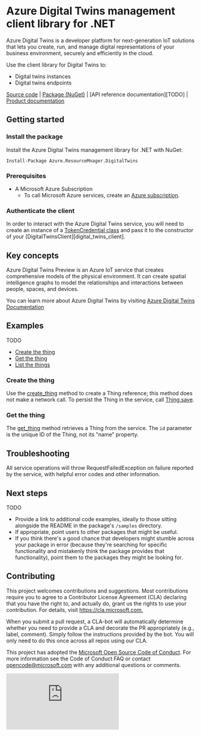 # Azure Digital Twins management client library for .NET

Azure Digital Twins is a developer platform for next-generation IoT solutions that lets you create, run, and manage digital representations of your business environment, securely and efficiently in the cloud.

Use the client library for Digital Twins to:

- Digital twins instances
- Digital twins endpoints

[Source code][source] | [Package (NuGet)][adt_nuget] | [API reference documentation][TODO] | [Product documentation][digital_twins_documentation]

## Getting started

### Install the package

Install the Azure Digital Twins management library for .NET with NuGet:

```console
Install-Package Azure.ResourceMnager.DigitalTwins
```

### Prerequisites

- A Microsoft Azure Subscription
  - To call Microsoft Azure services, create an [Azure subscription][azure_sub].

### Authenticate the client

In order to interact with the Azure Digital Twins service, you will need to create an instance of a [TokenCredential class][token_credential] and pass it to the constructor of your [DigitalTwinsClient][digital_twins_client].

## Key concepts

Azure Digital Twins Preview is an Azure IoT service that creates comprehensive models of the physical environment.
It can create spatial intelligence graphs to model the relationships and interactions between people, spaces, and devices.

You can learn more about Azure Digital Twins by visiting [Azure Digital Twins Documentation][digital_twins_documentation]

## Examples

TODO

* [Create the thing](#create-the-thing)
* [Get the thing](#get-the-thing)
* [List the things](#list-the-things)

### Create the thing

Use the [create_thing](not-valid-link) method to create a Thing reference; this method does not make a network call. To persist the Thing in the service, call [Thing.save](not-valid-link).

### Get the thing

The [get_thing](not-valid-link) method retrieves a Thing from the service. The `id` parameter is the unique ID of the Thing, not its "name" property.

## Troubleshooting

All service operations will throw RequestFailedException on failure reported by the service, with helpful error codes and other information.

## Next steps

TODO

* Provide a link to additional code examples, ideally to those sitting alongside the README in the package's `/samples` directory.
* If appropriate, point users to other packages that might be useful.
* If you think there's a good chance that developers might stumble across your package in error (because they're searching for specific functionality and mistakenly think the package provides that functionality), point them to the packages they might be looking for.

## Contributing

This project welcomes contributions and suggestions.
Most contributions require you to agree to a Contributor License Agreement (CLA) declaring that you have the right to, and actually do, grant us the rights to use your contribution.
For details, visit <https://cla.microsoft.com.>

When you submit a pull request, a CLA-bot will automatically determine whether you need to provide a CLA and decorate the PR appropriately (e.g., label, comment).
Simply follow the instructions provided by the bot.
You will only need to do this once across all repos using our CLA.

This project has adopted the [Microsoft Open Source Code of Conduct][code_of_conduct].
For more information see the Code of Conduct FAQ or contact opencode@microsoft.com with any additional questions or comments.

<!-- LINKS -->
[azure_sub]: https://azure.microsoft.com/free/
[source]: https://github.com/Azure/azure-sdk-for-net/tree/master/digitaltwins/Azure.ResourceManager.DigitalTwins
[package]: https://www.nuget.org/packages/Azure.DigitalTwins.Core
[code_of_conduct]: https://opensource.microsoft.com/codeofconduct/
[token_credential]: https://docs.microsoft.com/en-us/dotnet/api/azure.core.tokencredential?view=azure-dotnet
[digital_twins_documentation]: https://docs.microsoft.com/en-us/azure/digital-twins/
[adt_nuget]: https://www.nuget.org/packages/Azure.ResourceManager.DigitalTwins

![Impressions](https://azure-sdk-impressions.azurewebsites.net/api/impressions/azure-sdk-for-net%2Fsdk%2Fdigitaltwins%2FAzure.ResourceManager.DigitalTwins%2FREADME.md)
